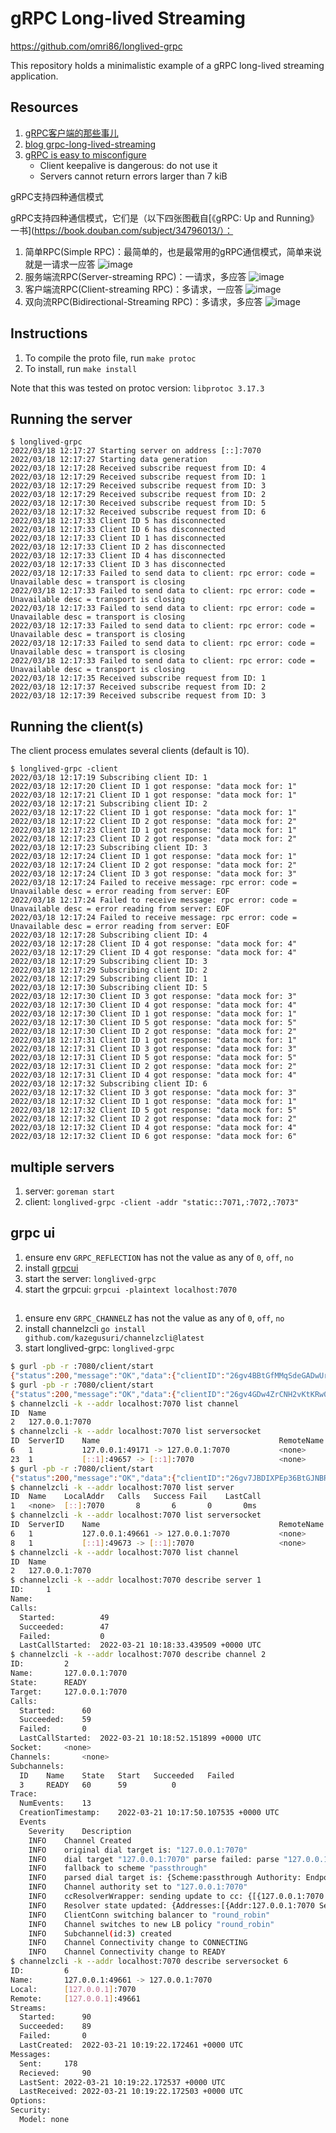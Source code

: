 # gRPC Long-lived Streaming

https://github.com/omri86/longlived-grpc

This repository holds a minimalistic example of a gRPC long-lived streaming application.

## Resources

1. [gRPC客户端的那些事儿](https://tonybai.com/2021/09/17/those-things-about-grpc-client/)
2. [blog grpc-long-lived-streaming](https://dev.bitolog.com/grpc-long-lived-streaming/)
3. [gRPC is easy to misconfigure](https://www.evanjones.ca/grpc-is-tricky.html)
    - Client keepalive is dangerous: do not use it
    - Servers cannot return errors larger than 7 kiB

gRPC支持四种通信模式

gRPC支持四种通信模式，它们是（以下四张图截自[《gRPC: Up and Running》一书](https://book.douban.com/subject/34796013/）：

1. 简单RPC(Simple RPC)：最简单的，也是最常用的gRPC通信模式，简单来说就是一请求一应答
   ![image](https://user-images.githubusercontent.com/1940588/158950733-a8bb3f1a-9a8f-4b94-9d81-146157207da6.png)
2. 服务端流RPC(Server-streaming RPC)：一请求，多应答
   ![image](https://user-images.githubusercontent.com/1940588/158950767-c2b54650-fd1d-4329-b0dd-bacd7aadf607.png)
3. 客户端流RPC(Client-streaming RPC)：多请求，一应答
   ![image](https://user-images.githubusercontent.com/1940588/158950809-1f9c66ac-508c-44ec-a082-4e985e541bed.png)
4. 双向流RPC(Bidirectional-Streaming RPC)：多请求，多应答
   ![image](https://user-images.githubusercontent.com/1940588/158950837-b605bdc3-8cca-48b2-9362-21766478a899.png)

## Instructions

1. To compile the proto file, run `make protoc`
2. To install, run `make install`

Note that this was tested on protoc version: `libprotoc 3.17.3`

## Running the server

```
$ longlived-grpc
2022/03/18 12:17:27 Starting server on address [::]:7070
2022/03/18 12:17:27 Starting data generation
2022/03/18 12:17:28 Received subscribe request from ID: 4
2022/03/18 12:17:29 Received subscribe request from ID: 1
2022/03/18 12:17:29 Received subscribe request from ID: 3
2022/03/18 12:17:29 Received subscribe request from ID: 2
2022/03/18 12:17:30 Received subscribe request from ID: 5
2022/03/18 12:17:32 Received subscribe request from ID: 6
2022/03/18 12:17:33 Client ID 5 has disconnected
2022/03/18 12:17:33 Client ID 6 has disconnected
2022/03/18 12:17:33 Client ID 1 has disconnected
2022/03/18 12:17:33 Client ID 2 has disconnected
2022/03/18 12:17:33 Client ID 4 has disconnected
2022/03/18 12:17:33 Client ID 3 has disconnected
2022/03/18 12:17:33 Failed to send data to client: rpc error: code = Unavailable desc = transport is closing
2022/03/18 12:17:33 Failed to send data to client: rpc error: code = Unavailable desc = transport is closing
2022/03/18 12:17:33 Failed to send data to client: rpc error: code = Unavailable desc = transport is closing
2022/03/18 12:17:33 Failed to send data to client: rpc error: code = Unavailable desc = transport is closing
2022/03/18 12:17:33 Failed to send data to client: rpc error: code = Unavailable desc = transport is closing
2022/03/18 12:17:33 Failed to send data to client: rpc error: code = Unavailable desc = transport is closing
2022/03/18 12:17:35 Received subscribe request from ID: 1
2022/03/18 12:17:37 Received subscribe request from ID: 2
2022/03/18 12:17:39 Received subscribe request from ID: 3
```

## Running the client(s)

The client process emulates several clients (default is 10).

```
$ longlived-grpc -client
2022/03/18 12:17:19 Subscribing client ID: 1
2022/03/18 12:17:20 Client ID 1 got response: "data mock for: 1"
2022/03/18 12:17:21 Client ID 1 got response: "data mock for: 1"
2022/03/18 12:17:21 Subscribing client ID: 2
2022/03/18 12:17:22 Client ID 1 got response: "data mock for: 1"
2022/03/18 12:17:22 Client ID 2 got response: "data mock for: 2"
2022/03/18 12:17:23 Client ID 1 got response: "data mock for: 1"
2022/03/18 12:17:23 Client ID 2 got response: "data mock for: 2"
2022/03/18 12:17:23 Subscribing client ID: 3
2022/03/18 12:17:24 Client ID 1 got response: "data mock for: 1"
2022/03/18 12:17:24 Client ID 2 got response: "data mock for: 2"
2022/03/18 12:17:24 Client ID 3 got response: "data mock for: 3"
2022/03/18 12:17:24 Failed to receive message: rpc error: code = Unavailable desc = error reading from server: EOF
2022/03/18 12:17:24 Failed to receive message: rpc error: code = Unavailable desc = error reading from server: EOF
2022/03/18 12:17:24 Failed to receive message: rpc error: code = Unavailable desc = error reading from server: EOF
2022/03/18 12:17:28 Subscribing client ID: 4
2022/03/18 12:17:28 Client ID 4 got response: "data mock for: 4"
2022/03/18 12:17:29 Client ID 4 got response: "data mock for: 4"
2022/03/18 12:17:29 Subscribing client ID: 3
2022/03/18 12:17:29 Subscribing client ID: 2
2022/03/18 12:17:29 Subscribing client ID: 1
2022/03/18 12:17:30 Subscribing client ID: 5
2022/03/18 12:17:30 Client ID 3 got response: "data mock for: 3"
2022/03/18 12:17:30 Client ID 4 got response: "data mock for: 4"
2022/03/18 12:17:30 Client ID 1 got response: "data mock for: 1"
2022/03/18 12:17:30 Client ID 5 got response: "data mock for: 5"
2022/03/18 12:17:30 Client ID 2 got response: "data mock for: 2"
2022/03/18 12:17:31 Client ID 1 got response: "data mock for: 1"
2022/03/18 12:17:31 Client ID 3 got response: "data mock for: 3"
2022/03/18 12:17:31 Client ID 5 got response: "data mock for: 5"
2022/03/18 12:17:31 Client ID 2 got response: "data mock for: 2"
2022/03/18 12:17:31 Client ID 4 got response: "data mock for: 4"
2022/03/18 12:17:32 Subscribing client ID: 6
2022/03/18 12:17:32 Client ID 3 got response: "data mock for: 3"
2022/03/18 12:17:32 Client ID 1 got response: "data mock for: 1"
2022/03/18 12:17:32 Client ID 5 got response: "data mock for: 5"
2022/03/18 12:17:32 Client ID 2 got response: "data mock for: 2"
2022/03/18 12:17:32 Client ID 4 got response: "data mock for: 4"
2022/03/18 12:17:32 Client ID 6 got response: "data mock for: 6"
```

## multiple servers

1. server: `goreman start`
2. client: `longlived-grpc -client -addr "static::7071,:7072,:7073"`

## grpc ui

1. ensure env `GRPC_REFLECTION` has not the value as any of `0`, `off`, `no`
2. install [grpcui](https://github.com/fullstorydev/grpcui)
3. start the server: `longlived-grpc`
4. start the grpcui: `grpcui -plaintext localhost:7070`

## 

1. ensure env `GRPC_CHANNELZ` has not the value as any of `0`, `off`, `no`
2. install channelzcli `go install github.com/kazegusuri/channelzcli@latest`
3. start longlived-grpc: `longlived-grpc`

```sh
$ gurl -pb -r :7080/client/start
{"status":200,"message":"OK","data":{"clientID":"26gv4BBtGfMMqSdeGADwUrwzMUH"}}
$ gurl -pb -r :7080/client/start
{"status":200,"message":"OK","data":{"clientID":"26gv4GDw4ZrCNH2vKtKRw0bNTvv"}}
$ channelzcli -k --addr localhost:7070 list channel
ID	Name                                                                            	State	Channel	SubChannel	Calls	Success	Fail	LastCall
2	127.0.0.1:7070                                                                  	READY	0      	1         	191   	188   	0     	639ms
$ channelzcli -k --addr localhost:7070 list serversocket
ID	ServerID	Name                                    	RemoteName          	Local               	Remote              	Started	Success	Fail	LastStream
6	1       	127.0.0.1:49171 -> 127.0.0.1:7070       	<none>              	[127.0.0.1]:7070	[127.0.0.1]:49171	206   	203   	0     	411ms
23	1       	[::1]:49657 -> [::1]:7070               	<none>              	[::1]:7070      	[::1]:49657     	4     	3     	0     	2ms
$ gurl -pb -r :7080/client/start
{"status":200,"message":"OK","data":{"clientID":"26gv7JBDIXPEp36BtGJNBRfsRKs"}}
$ channelzcli -k --addr localhost:7070 list server
ID	Name	LocalAddr	Calls	Success	Fail	LastCall
1	<none>	[::]:7070   	8     	6     	0     	0ms
$ channelzcli -k --addr localhost:7070 list serversocket
ID	ServerID	Name                                    	RemoteName          	Local               	Remote              	Started	Success	Fail	LastStream
6	1       	127.0.0.1:49661 -> 127.0.0.1:7070       	<none>              	[127.0.0.1]:7070	[127.0.0.1]:49661	10    	9     	0     	642ms
8	1       	[::1]:49673 -> [::1]:7070               	<none>              	[::1]:7070      	[::1]:49673     	4     	3     	0     	1ms
$ channelzcli -k --addr localhost:7070 list channel
ID	Name                                                                            	State	Channel	SubChannel	Calls	Success	Fail	LastCall
2	127.0.0.1:7070                                                                  	READY	0      	1         	24    	23    	0     	739ms
$ channelzcli -k --addr localhost:7070 describe server 1
ID: 	1
Name:
Calls:
  Started:        	49
  Succeeded:      	47
  Failed:         	0
  LastCallStarted:	2022-03-21 10:18:33.439509 +0000 UTC
$ channelzcli -k --addr localhost:7070 describe channel 2
ID:       	2
Name:     	127.0.0.1:7070
State:    	READY
Target:   	127.0.0.1:7070
Calls:
  Started:    	60
  Succeeded:  	59
  Failed:     	0
  LastCallStarted:	2022-03-21 10:18:52.151899 +0000 UTC
Socket:   	<none>
Channels:   	<none>
Subchannels:
  ID	Name	State	Start 	Succeeded	Failed
  3		READY	60    	59      	0
Trace:
  NumEvents:	13
  CreationTimestamp:	2022-03-21 10:17:50.107535 +0000 UTC
  Events
    Severity	Description                                                                     	Timestamp
    INFO	Channel Created                                                                 	2022-03-21 10:17:50.107634 +0000 UTC
    INFO	original dial target is: "127.0.0.1:7070"                                       	2022-03-21 10:17:50.107665 +0000 UTC
    INFO	dial target "127.0.0.1:7070" parse failed: parse "127.0.0.1:7070": first path segment in URL cannot contain colon	2022-03-21 10:17:50.107688 +0000 UTC
    INFO	fallback to scheme "passthrough"                                                	2022-03-21 10:17:50.10769 +0000 UTC
    INFO	parsed dial target is: {Scheme:passthrough Authority: Endpoint:127.0.0.1:7070 URL:{Scheme:passthrough Opaque: User: Host: Path:/127.0.0.1:7070 RawPath: ForceQuery:false RawQuery: Fragment: RawFragment:}}	2022-03-21 10:17:50.107763 +0000 UTC
    INFO	Channel authority set to "127.0.0.1:7070"                                       	2022-03-21 10:17:50.107768 +0000 UTC
    INFO	ccResolverWrapper: sending update to cc: {[{127.0.0.1:7070  <nil> <nil> 0 <nil>}] <nil> <nil>}	2022-03-21 10:17:50.107791 +0000 UTC
    INFO	Resolver state updated: {Addresses:[{Addr:127.0.0.1:7070 ServerName: Attributes:<nil> BalancerAttributes:<nil> Type:0 Metadata:<nil>}] ServiceConfig:<nil> Attributes:<nil>} (resolver returned new addresses)	2022-03-21 10:17:50.107801 +0000 UTC
    INFO	ClientConn switching balancer to "round_robin"                                  	2022-03-21 10:17:50.107809 +0000 UTC
    INFO	Channel switches to new LB policy "round_robin"                                 	2022-03-21 10:17:50.107812 +0000 UTC
    INFO	Subchannel(id:3) created                                                        	2022-03-21 10:17:50.107866 +0000 UTC
    INFO	Channel Connectivity change to CONNECTING                                       	2022-03-21 10:17:50.108088 +0000 UTC
    INFO	Channel Connectivity change to READY                                            	2022-03-21 10:17:50.108585 +0000 UTC
$ channelzcli -k --addr localhost:7070 describe serversocket 6
ID:       	6
Name:     	127.0.0.1:49661 -> 127.0.0.1:7070
Local:    	[127.0.0.1]:7070
Remote:   	[127.0.0.1]:49661
Streams:
  Started:    	90
  Succeeded:  	89
  Failed:     	0
  LastCreated:	2022-03-21 10:19:22.172461 +0000 UTC
Messages:
  Sent:    	178
  Recieved:  	90
  LastSent:	2022-03-21 10:19:22.172537 +0000 UTC
  LastReceived:	2022-03-21 10:19:22.172503 +0000 UTC
Options:
Security:
  Model: none
```